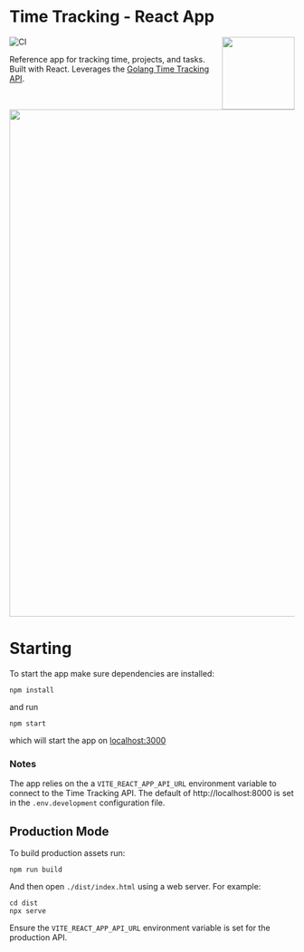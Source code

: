 # Time Tracking - React App

<img align="right" width="128" src="https://user-images.githubusercontent.com/479339/74610686-49244e80-50aa-11ea-8a3d-dd4a11856d6c.png">

![CI](https://github.com/BryanMorgan/time-tracking-app/workflows/CI/badge.svg)

Reference app for tracking time, projects, and tasks. Built with React. Leverages the [Golang Time Tracking API](https://github.com/BryanMorgan/time-tracking-api).

<img width="896" src="https://user-images.githubusercontent.com/479339/97118294-6c39e000-16c6-11eb-9a13-baefeb8e2cfa.png">

# Starting
To start the app make sure dependencies are installed:
```
npm install
```

and run
```
npm start
```
which will start the app on [localhost:3000](http://localhost:3000)

### Notes
The app relies on the a `VITE_REACT_APP_API_URL` environment variable to connect to the Time Tracking API. The default of http://localhost:8000 is set in the `.env.development` configuration file.

## Production Mode
To build production assets run:

```
npm run build
``` 

And then open `./dist/index.html` using a web server. For example:

```
cd dist
npx serve
```

Ensure the `VITE_REACT_APP_API_URL` environment variable is set for the production API.

